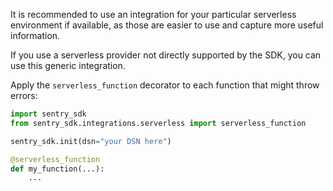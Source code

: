 It is recommended to use an integration for your particular serverless environment if available, as those are easier to use and capture more useful information.

If you use a serverless provider not directly supported by the SDK, you can use this generic integration.

Apply the `serverless_function` decorator to each function that might throw errors:

```python
import sentry_sdk
from sentry_sdk.integrations.serverless import serverless_function

sentry_sdk.init(dsn="your DSN here")

@serverless_function
def my_function(...):
    ...
```
